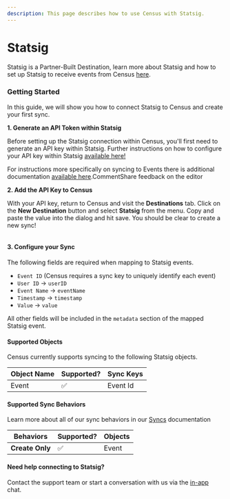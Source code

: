 ```yaml
---
description: This page describes how to use Census with Statsig.
---
```


# Statsig

Statsig is a Partner-Built Destination, learn more about Statsig and how to set up Statsig to receive events from Census [here](https://docs.statsig.com/integrations/data-connectors/census/).

### Getting Started

In this guide, we will show you how to connect Statsig to Census and create your first sync.

**1. Generate an API Token within Statsig**

Before setting up the Statsig connection within Census, you'll first need to generate an API key within Statsig. Further instructions on how to configure your API key within Statsig [available here!](https://helpcenter.enterpret.com/en/articles/8317703-census-integration)&#x20;

For instructions more specifically on syncing to Events there is additional documentation [available here](https://docs.statsig.com/integrations/data-connectors/census/).CommentShare feedback on the editor

**2. Add the API Key to Census**

With your API key, return to Census and visit the **Destinations** tab. Click on the **New Destination** button and select **Statsig** from the menu. Copy and paste the value into the dialog and hit save. You should be clear to create a new sync!

<figure><img src="../../.gitbook/assets/Screenshot 2025-05-19 at 4.18.27 PM.png" alt=""><figcaption></figcaption></figure>

#### 3. Configure your Sync <a href="#sync-configuration" id="sync-configuration"></a>

The following fields are required when mapping to Statsig events.

* `Event ID` (Census requires a sync key to uniquely identify each event)
* `User ID` -> `userID`
* `Event Name` -> `eventName`
* `Timestamp` -> `timestamp`
* `Value` -> `value`

All other fields will be included in the `metadata` section of the mapped Statsig event.

#### Supported Objects <a href="#supported-objects" id="supported-objects"></a>

Census currently supports syncing to the following Statsig objects.

| **Object Name** | **Supported?** | **Sync Keys** |
| --------------- | -------------- | ------------- |
| Event           | ✅              | Event Id      |

#### Supported Sync Behaviors <a href="#supported-sync-behaviors" id="supported-sync-behaviors"></a>

Learn more about all of our sync behaviors in our [Syncs](https://app.gitbook.com/o/-MV3syci5ETx7Jfi5l2K/s/-MV3poo0VqVau1o8I79_/syncs/overview) documentation

| **Behaviors**   | **Supported?** | **Objects** |
| --------------- | -------------- | ----------- |
| **Create Only** | ✅              | Event       |

#### Need help connecting to Statsig? <a href="#need-help-connecting-to-enterpret" id="need-help-connecting-to-enterpret"></a>

​Contact the support team or start a conversation with us via the [in-app](https://app.getcensus.com/) chat.
